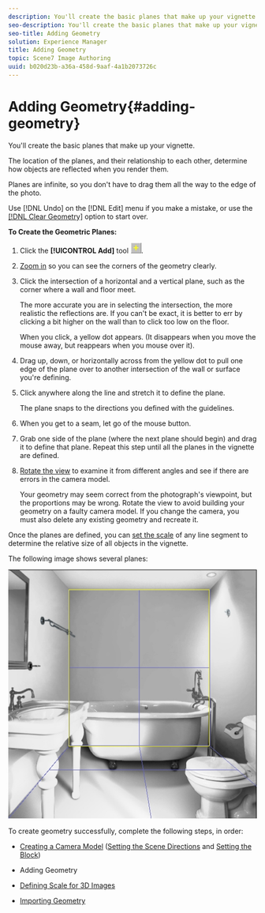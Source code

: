 ```yaml
---
description: You'll create the basic planes that make up your vignette.
seo-description: You'll create the basic planes that make up your vignette.
seo-title: Adding Geometry
solution: Experience Manager
title: Adding Geometry
topic: Scene7 Image Authoring
uuid: b020d23b-a36a-458d-9aaf-4a1b2073726c
---
```


# Adding Geometry{#adding-geometry}

You'll create the basic planes that make up your vignette.

The location of the planes, and their relationship to each other, determine how objects are reflected when you render them.

Planes are infinite, so you don't have to drag them all the way to the edge of the photo.

Use [!DNL Undo] on the [!DNL Edit] menu if you make a mistake, or use the [ [!DNL Clear Geometry]](../../c-vat-3d-mod-pg/c-vat-3d-mod-pg-tools/c-vat-edit-tool.md#concept-9aac032f037f449cbcadecf4890c2a98) option to start over.

**To Create the Geometric Planes:** 

1. Click the **[!UICONTROL Add]** tool ![](assets/add.png).
1. [Zoom in](../../c-vat-3d-mod-pg/c-vat-abt-3d-mod-pg/r-vat-nav-3d-mod-pg.md#reference-897e38ea1865404e849c216391306c36) so you can see the corners of the geometry clearly.
1. Click the intersection of a horizontal and a vertical plane, such as the corner where a wall and floor meet.

   The more accurate you are in selecting the intersection, the more realistic the reflections are. If you can't be exact, it is better to err by clicking a bit higher on the wall than to click too low on the floor.

   When you click, a yellow dot appears. (It disappears when you move the mouse away, but reappears when you mouse over it). 

1. Drag up, down, or horizontally across from the yellow dot to pull one edge of the plane over to another intersection of the wall or surface you're defining.
1. Click anywhere along the line and stretch it to define the plane.

   The plane snaps to the directions you defined with the guidelines. 

1. When you get to a seam, let go of the mouse button.
1. Grab one side of the plane (where the next plane should begin) and drag it to define that plane. Repeat this step until all the planes in the vignette are defined.
1. [Rotate the view](../../c-vat-3d-mod-pg/c-vat-3d-mod-pg-tools/c-vat-rotate-tool.md#concept-d89dd2f2724f4cd2bf6f9570fdf1c8ca) to examine it from different angles and see if there are errors in the camera model.

   Your geometry may seem correct from the photograph's viewpoint, but the proportions may be wrong. Rotate the view to avoid building your geometry on a faulty camera model. If you change the camera, you must also delete any existing geometry and recreate it. 

Once the planes are defined, you can [set the scale](../../c-vat-3d-mod-pg/c-vat-create-geo/t-vat-def-3d-scale.md#task-7938e8b9590543a78d48b678d2d26ba9) of any line segment to determine the relative size of all objects in the vignette.

The following image shows several planes:

![](assets/geobathrom.png)

To create geometry successfully, complete the following steps, in order:

* [Creating a Camera Model](../../c-vat-3d-mod-pg/c-vat-create-geo/t-vat-cam-mod.md#task-fc39ab753bb248c7a8f86fb27594412e) ([Setting the Scene Directions](../../c-vat-3d-mod-pg/c-vat-create-geo/t-vat-set-scene-dir.md#task-ee5d6e4c19e245bd84889f00998a4b85) and [Setting the Block](../../c-vat-3d-mod-pg/c-vat-create-geo/t-vat-set-block.md#task-383646d12ec14e84b47d75fad4489175)) 

* Adding Geometry 
* [Defining Scale for 3D Images](../../c-vat-3d-mod-pg/c-vat-create-geo/t-vat-def-3d-scale.md#task-7938e8b9590543a78d48b678d2d26ba9) 
* [Importing Geometry](../../c-vat-obj-pg/c-vat-abt-obj-pg/t-vat-imp-geo.md#task-a6681c3260ee4a57a177366095981ddc)

